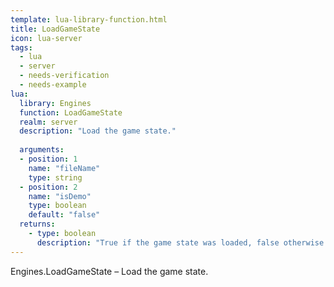 ```yaml
---
template: lua-library-function.html
title: LoadGameState
icon: lua-server
tags:
  - lua
  - server
  - needs-verification
  - needs-example
lua:
  library: Engines
  function: LoadGameState
  realm: server
  description: "Load the game state."
  
  arguments:
  - position: 1
    name: "fileName"
    type: string
  - position: 2
    name: "isDemo"
    type: boolean
    default: "false"
  returns:
    - type: boolean
      description: "True if the game state was loaded, false otherwise."
---
```


<div class="lua__search__keywords">
Engines.LoadGameState &#x2013; Load the game state.
</div>
